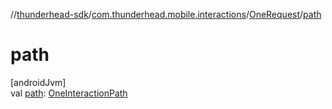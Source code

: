 //[thunderhead-sdk](../../../index.md)/[com.thunderhead.mobile.interactions](../index.md)/[OneRequest](index.md)/[path](path.md)

# path

[androidJvm]\
val [path](path.md): [OneInteractionPath](../-one-interaction-path/index.md)
